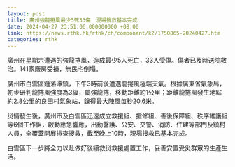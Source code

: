 ```yaml
---
layout: post
title: 廣州強龍捲風最少5死33傷　現場搜救基本完成
date: 2024-04-27 23:51:06.000000000 +08:00
link: https://news.rthk.hk/rthk/ch/component/k2/1750865-20240427.htm
categories: rthk
---
```


廣州在星期六遭遇的強龍捲風，造成最少5人死亡，33人受傷。傷者已及時送院救治。141家廠房受損，無民宅倒塌。

廣州市白雲區鍾落潭鎮，下午3時前後遭遇龍捲風極端天氣。根據廣東省氣象局，初步研判龍捲風強度為3級，屬強龍捲，移動距離約1公里；距離龍捲風發生地點約2.8公里的良田村氣象站，錄得最大陣風每秒20.6米。

災情發生後，廣州市及白雲區迅速成立救援組、搶修組、善後保障組、秩序維護組等6個工作組，啟動應急響應，出動醫護、公安、交警、消防、住建等部門及鎮村人員，全覆蓋開展排查搜救，截至晚上10時，現場搜救已基本完成。

白雲區下一步將全力以赴做好後續救災救援處置工作，妥善安置受災群眾的生產生活。
